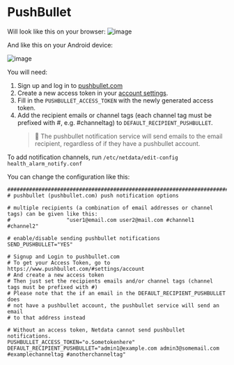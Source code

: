 <!--
title: "PushBullet"
sidebar_label: "PushBullet"
custom_edit_url: "https://github.com/netdata/netdata/edit/master/health/notifications/pushbullet/README.md"
learn_status: "Published"
learn_topic_type: "Tasks"
learn_rel_path: "Integrations/Notify/Agent alert notifications"
learn_autogeneration_metadata: "{'part_of_cloud': False, 'part_of_agent': True}"
-->

# PushBullet

Will look like this on your browser:
![image](https://cloud.githubusercontent.com/assets/4300670/19109636/278b1c0c-8aee-11e6-8a09-7fc94fdbfec8.png)

And like this on your Android device:

![image](https://cloud.githubusercontent.com/assets/4300670/19109635/278a1dde-8aee-11e6-9984-0bc87a13312d.png)

You will need:

1.  Sign up and log in to [pushbullet.com](https://www.pushbullet.com/)
2.  Create a new access token in your [account settings](https://www.pushbullet.com/#settings/account).
3.  Fill in the `PUSHBULLET_ACCESS_TOKEN` with the newly generated access token.
4.  Add the recipient emails or channel tags (each channel tag must be prefixed with #, e.g. #channeltag) to `DEFAULT_RECIPIENT_PUSHBULLET`.
    > 🚨 The pushbullet notification service will send emails to the email recipient, regardless of if they have a pushbullet account.

To add notification channels, run `/etc/netdata/edit-config health_alarm_notify.conf` 

You can change the configuration like this:

```
###############################################################################
# pushbullet (pushbullet.com) push notification options

# multiple recipients (a combination of email addresses or channel tags) can be given like this:
#                  "user1@email.com user2@mail.com #channel1 #channel2"

# enable/disable sending pushbullet notifications
SEND_PUSHBULLET="YES"

# Signup and Login to pushbullet.com
# To get your Access Token, go to https://www.pushbullet.com/#settings/account
# And create a new access token
# Then just set the recipients emails and/or channel tags (channel tags must be prefixed with #)
# Please note that the if an email in the DEFAULT_RECIPIENT_PUSHBULLET does
# not have a pushbullet account, the pushbullet service will send an email
# to that address instead

# Without an access token, Netdata cannot send pushbullet notifications.
PUSHBULLET_ACCESS_TOKEN="o.Sometokenhere"
DEFAULT_RECIPIENT_PUSHBULLET="admin1@example.com admin3@somemail.com #examplechanneltag #anotherchanneltag"
```



